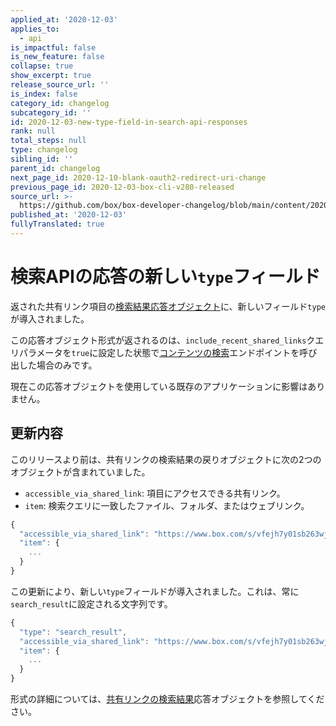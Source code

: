 ```yaml
---
applied_at: '2020-12-03'
applies_to:
  - api
is_impactful: false
is_new_feature: false
collapse: true
show_excerpt: true
release_source_url: ''
is_index: false
category_id: changelog
subcategory_id: ''
id: 2020-12-03-new-type-field-in-search-api-responses
rank: null
total_steps: null
type: changelog
sibling_id: ''
parent_id: changelog
next_page_id: 2020-12-10-blank-oauth2-redirect-uri-change
previous_page_id: 2020-12-03-box-cli-v280-released
source_url: >-
  https://github.com/box/box-developer-changelog/blob/main/content/2020/12-03-new-type-field-in-search-api-responses.md
published_at: '2020-12-03'
fullyTranslated: true
---
```

# 検索APIの応答の新しい`type`フィールド

返された共有リンク項目の[検索結果応答オブジェクト][search_result_shared_link]に、新しいフィールド`type`が導入されました。

この応答オブジェクト形式が返されるのは、`include_recent_shared_links`クエリパラメータを`true`に設定した状態で[コンテンツの検索][search_content]エンドポイントを呼び出した場合のみです。

現在この応答オブジェクトを使用している既存のアプリケーションに影響はありません。

## 更新内容

このリリースより前は、共有リンクの検索結果の戻りオブジェクトに次の2つのオブジェクトが含まれていました。

* `accessible_via_shared_link`: 項目にアクセスできる共有リンク。
* `item`: 検索クエリに一致したファイル、フォルダ、またはウェブリンク。

```js
{
  "accessible_via_shared_link": "https://www.box.com/s/vfejh7y01sb263wjtgfe",
  "item": {
    ...
  }
}
```

この更新により、新しい`type`フィールドが導入されました。これは、常に`search_result`に設定される文字列です。

```js
{
  "type": "search_result",
  "accessible_via_shared_link": "https://www.box.com/s/vfejh7y01sb263wjtgfe",
  "item": {
    ...
  }
}
```

形式の詳細については、[共有リンクの検索結果][search_result_shared_link]応答オブジェクトを参照してください。

[search_content]: https://developer.box.com/reference/get-search/

[search_result_shared_link]: https://developer.box.com/reference/resources/search-result-with-shared-link/
